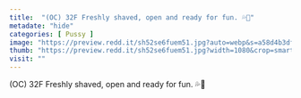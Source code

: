 ```yaml
---
title:  "(OC) 32F Freshly shaved, open and ready for fun. 💦🍓"
metadate: "hide"
categories: [ Pussy ]
image: "https://preview.redd.it/sh52se6fuem51.jpg?auto=webp&s=a58d4b3df8d06238420c26b9a44fe7053af8ea73"
thumb: "https://preview.redd.it/sh52se6fuem51.jpg?width=1080&crop=smart&auto=webp&s=6d532ed16cbe1e13f03c3ca2d5584fa4538df5d4"
visit: ""
---
```

(OC) 32F Freshly shaved, open and ready for fun. 💦🍓
